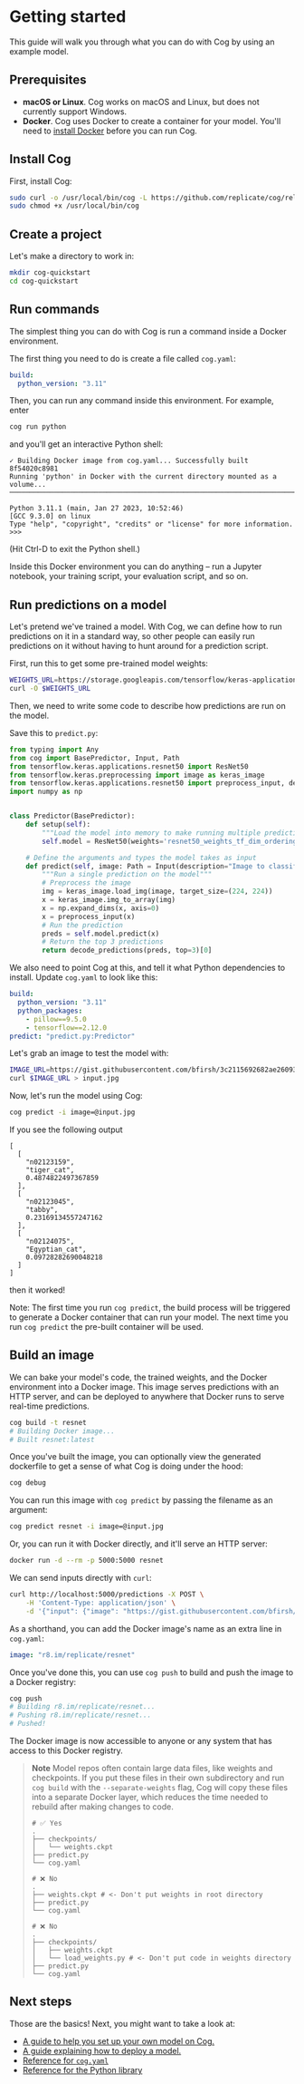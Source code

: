 # Getting started

This guide will walk you through what you can do with Cog by using an example model.

## Prerequisites

- **macOS or Linux**. Cog works on macOS and Linux, but does not currently support Windows.
- **Docker**. Cog uses Docker to create a container for your model. You'll need to [install Docker](https://docs.docker.com/get-docker/) before you can run Cog.

## Install Cog

First, install Cog:

```bash
sudo curl -o /usr/local/bin/cog -L https://github.com/replicate/cog/releases/latest/download/cog_`uname -s`_`uname -m`
sudo chmod +x /usr/local/bin/cog

```

## Create a project

Let's make a directory to work in:

```bash
mkdir cog-quickstart
cd cog-quickstart

```

## Run commands

The simplest thing you can do with Cog is run a command inside a Docker environment.

The first thing you need to do is create a file called `cog.yaml`:

```yaml
build:
  python_version: "3.11"
```

Then, you can run any command inside this environment. For example, enter

```bash
cog run python

```

and you'll get an interactive Python shell:

```none
✓ Building Docker image from cog.yaml... Successfully built 8f54020c8981
Running 'python' in Docker with the current directory mounted as a volume...
───────────────────────────────────────────────────────────────────────────────────────────────────────────────────────────

Python 3.11.1 (main, Jan 27 2023, 10:52:46)
[GCC 9.3.0] on linux
Type "help", "copyright", "credits" or "license" for more information.
>>>
```

(Hit Ctrl-D to exit the Python shell.)

Inside this Docker environment you can do anything – run a Jupyter notebook, your training script, your evaluation script, and so on.

## Run predictions on a model

Let's pretend we've trained a model. With Cog, we can define how to run predictions on it in a standard way, so other people can easily run predictions on it without having to hunt around for a prediction script.

First, run this to get some pre-trained model weights:

```bash
WEIGHTS_URL=https://storage.googleapis.com/tensorflow/keras-applications/resnet/resnet50_weights_tf_dim_ordering_tf_kernels.h5
curl -O $WEIGHTS_URL

```

Then, we need to write some code to describe how predictions are run on the model.

Save this to `predict.py`:

```python
from typing import Any
from cog import BasePredictor, Input, Path
from tensorflow.keras.applications.resnet50 import ResNet50
from tensorflow.keras.preprocessing import image as keras_image
from tensorflow.keras.applications.resnet50 import preprocess_input, decode_predictions
import numpy as np


class Predictor(BasePredictor):
    def setup(self):
        """Load the model into memory to make running multiple predictions efficient"""
        self.model = ResNet50(weights='resnet50_weights_tf_dim_ordering_tf_kernels.h5')

    # Define the arguments and types the model takes as input
    def predict(self, image: Path = Input(description="Image to classify")) -> Any:
        """Run a single prediction on the model"""
        # Preprocess the image
        img = keras_image.load_img(image, target_size=(224, 224))
        x = keras_image.img_to_array(img)
        x = np.expand_dims(x, axis=0)
        x = preprocess_input(x)
        # Run the prediction
        preds = self.model.predict(x)
        # Return the top 3 predictions
        return decode_predictions(preds, top=3)[0]
```

We also need to point Cog at this, and tell it what Python dependencies to install. Update `cog.yaml` to look like this:

```yaml
build:
  python_version: "3.11"
  python_packages:
    - pillow==9.5.0
    - tensorflow==2.12.0
predict: "predict.py:Predictor"
```

Let's grab an image to test the model with:

```bash
IMAGE_URL=https://gist.githubusercontent.com/bfirsh/3c2115692682ae260932a67d93fd94a8/raw/56b19f53f7643bb6c0b822c410c366c3a6244de2/mystery.jpg
curl $IMAGE_URL > input.jpg

```

Now, let's run the model using Cog:

```bash
cog predict -i image=@input.jpg

```

If you see the following output

```
[
  [
    "n02123159",
    "tiger_cat",
    0.4874822497367859
  ],
  [
    "n02123045",
    "tabby",
    0.23169134557247162
  ],
  [
    "n02124075",
    "Egyptian_cat",
    0.09728282690048218
  ]
]
```

then it worked!

Note: The first time you run `cog predict`, the build process will be triggered to generate a Docker container that can run your model. The next time you run `cog predict` the pre-built container will be used.

## Build an image

We can bake your model's code, the trained weights, and the Docker environment into a Docker image. This image serves predictions with an HTTP server, and can be deployed to anywhere that Docker runs to serve real-time predictions.

```bash
cog build -t resnet
# Building Docker image...
# Built resnet:latest

```

Once you've built the image, you can optionally view the generated dockerfile to get a sense of what Cog is doing under the hood:

```bash
cog debug
```

You can run this image with `cog predict` by passing the filename as an argument:

```bash
cog predict resnet -i image=@input.jpg

```

Or, you can run it with Docker directly, and it'll serve an HTTP server:

```bash
docker run -d --rm -p 5000:5000 resnet

```

We can send inputs directly with `curl`:

```bash
curl http://localhost:5000/predictions -X POST \
    -H 'Content-Type: application/json' \
    -d '{"input": {"image": "https://gist.githubusercontent.com/bfirsh/3c2115692682ae260932a67d93fd94a8/raw/56b19f53f7643bb6c0b822c410c366c3a6244de2/mystery.jpg"}}'

```

As a shorthand, you can add the Docker image's name as an extra line in `cog.yaml`:

```yaml
image: "r8.im/replicate/resnet"
```

Once you've done this, you can use `cog push` to build and push the image to a Docker registry:

```bash
cog push
# Building r8.im/replicate/resnet...
# Pushing r8.im/replicate/resnet...
# Pushed!
```

The Docker image is now accessible to anyone or any system that has access to this Docker registry.

> **Note**
> Model repos often contain large data files, like weights and checkpoints. If you put these files in their own subdirectory and run `cog build` with the `--separate-weights` flag, Cog will copy these files into a separate Docker layer, which reduces the time needed to rebuild after making changes to code.
>
> ```shell
> # ✅ Yes
> .
> ├── checkpoints/
> │   └── weights.ckpt
> ├── predict.py
> └── cog.yaml
>
> # ❌ No
> .
> ├── weights.ckpt # <- Don't put weights in root directory
> ├── predict.py
> └── cog.yaml
>
> # ❌ No
> .
> ├── checkpoints/
> │   ├── weights.ckpt
> │   └── load_weights.py # <- Don't put code in weights directory
> ├── predict.py
> └── cog.yaml
> ```

## Next steps

Those are the basics! Next, you might want to take a look at:

- [A guide to help you set up your own model on Cog.](getting-started-own-model.md)
- [A guide explaining how to deploy a model.](deploy.md)
- [Reference for `cog.yaml`](yaml.md)
- [Reference for the Python library](python.md)
